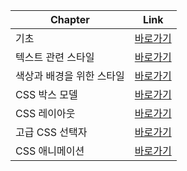 | Chapter | Link |
| -------- | -------- |
| 기초 | [바로가기](/CSS3/01/README.md) |
| 텍스트 관련 스타일 | [바로가기](/CSS3/02/README.md) |
| 색상과 배경을 위한 스타일 | [바로가기](/CSS3/03/README.md) |
| CSS 박스 모델 | [바로가기](/CSS3/04/README.md) |
| CSS 레이아웃 | [바로가기](/CSS3/05/README.md) |
| 고급 CSS 선택자 |[바로가기](./06/README.md)|
| CSS 애니메이션 |[바로가기](./07/README.md)|